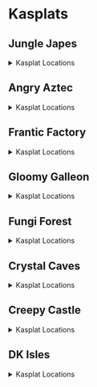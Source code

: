 # Kasplats 

## Jungle Japes
<details>
<summary>Kasplat Locations</summary>

| Map | Name | Logic |
| --- | ---- | ----- |
| Jungle Japes | Japes Kasplat: Behind Rambi Wall |  | 
| Jungle Japes | Japes Kasplat: On top of mountain |  | 
| Jungle Japes | Japes Kasplat: Beehive Area |  | 
| Jungle Japes | Japes Kasplat: Lower area of Tunnel to Beehive |  | 
| Jungle Japes | Japes Kasplat: Upper area of Tunnel to Beehive |  | 
| Japes Under Ground | Japes Kasplat: Underground | (l.vines and l.pineapple and l.ischunky) or (l.vines and (l.isdiddy or l.istiny) and l.advanced_platforming and l.settings.free_trade_items) or l.phasewalk | 
| Jungle Japes | Japes Kasplat: Near Speedy Swing Sortie Bonus |  | 
| Jungle Japes | Japes Kasplat: Near Painting Room |  | 
| Jungle Japes | Japes Kasplat: Inside Tiny's Cage | (Events.Rambi in l.Events and l.CanSlamSwitch(Levels.JungleJapes, 1) and l.tiny) or l.phasewalk or l.CanPhaseswim() | 
| Jungle Japes | Japes Kasplat: Starting Area |  | 
| Jungle Japes | Japes Kasplat: Diddy Cave |  | 
| Jungle Japes | Japes Kasplat: In the river | l.swim and (l.oranges or l.HasGun(Kongs.any) or l.HasInstrument(Kongs.any)) | 
| Jungle Japes | Japes Kasplat: In the water near Rambi Wall | l.swim and (l.oranges or l.HasGun(Kongs.any) or l.HasInstrument(Kongs.any)) | 
| Jungle Japes | Japes Kasplat: Near Cranky's |  | 
| Jungle Japes | Japes Kasplat: In the Troff 'n' Scoff Alcove |  | 
| Japes Mountain | Japes Kasplat: Inside the Mountain |  | 
| Japes Tiny Hive | Japes Kasplat: Inside the Shell |  | 
| Jungle Japes | Japes Kasplat: Up the Hill to the Painting Room | (l.lanky and l.handstand) or (l.tiny and l.twirl) or l.CanMoonkick() or ((l.phasewalk or l.generalclips) and (l.istiny or l.isdiddy)) | 
| Jungle Japes | Japes Kasplat: In the Minecart Exit |  | 
</details>

## Angry Aztec
<details>
<summary>Kasplat Locations</summary>

| Map | Name | Logic |
| --- | ---- | ----- |
| Angry Aztec | Aztec Kasplat: In the Stealthy Snoop Tunnel |  | 
| Angry Aztec | Aztec Kasplat: On the Oasis |  | 
| Angry Aztec | Aztec Kasplat: On the Llama's Cage | l.vines or (l.jetpack and l.isdiddy) or (l.advanced_platforming and (l.istiny or l.isdiddy)) or l.CanMoonkick() | 
| Angry Aztec | Aztec Kasplat: Near the giant boulder |  | 
| Angry Aztec | Aztec Kasplat: Behind the DK Stone Door | l.phasewalk or (l.coconut and ((l.strongKong and l.isdonkey) or (l.twirl and l.istiny))) | 
| Aztec Llama Temple | Aztec Kasplat: In the lava room in Llama Temple |  | 
| Angry Aztec | Aztec Kasplat: Near the Hunky Chunky Barrel |  | 
| Angry Aztec | Aztec Kasplat: On Tiny Temple | l.jetpack | 
| Angry Aztec | Aztec Kasplat: In the Vase Room | (l.chunky and l.pineapple) or l.phasewalk | 
| Angry Aztec | Aztec Kasplat: Behind the 5-Door Temple |  | 
| Angry Aztec | Aztec Kasplat: Near Snide's |  | 
| Aztec Llama Temple | Aztec Kasplat: Below the Llama in Llama Temple |  | 
| Aztec Tiny Temple | Aztec Kasplat: In the Free Tiny Room |  | 
| Aztec Chunky5DTemple | Aztec Kasplat: In Chunky 5-Door Temple | l.ischunky and (l.pineapple or l.phasewalk) | 
| Angry Aztec | Aztec Kasplat: Behind the Beetle Race |  | 
| Aztec Llama Temple | Aztec Kasplat: Inside the Llama Temple Matching Game | l.grape or l.phasewalk | 
| Aztec Tiny Temple | Aztec Kasplat: Inside Tiny Temple by Mini Monkey Barrel |  | 
| Aztec Donkey5DTemple | Aztec Kasplat: In Donkey 5-Door Temple | (l.coconut or l.phasewalk) and l.isdonkey | 
</details>

## Frantic Factory
<details>
<summary>Kasplat Locations</summary>

| Map | Name | Logic |
| --- | ---- | ----- |
| Frantic Factory | Factory Kasplat: Starting Area |  | 
| Frantic Factory | Factory Kasplat: Near the Power Hut |  | 
| Frantic Factory | Factory Kasplat: Down the pole covered by a Hatch |  | 
| Frantic Factory | Factory Kasplat: In the Dark Room | (l.punch and l.chunky) or l.phasewalk | 
| Frantic Factory | Factory Kasplat: On the lowest platform in Production Room |  | 
| Frantic Factory | Factory Kasplat: Near the slippery pipe in Production Room |  | 
| Frantic Factory | Factory Kasplat: At the base of Production Room |  | 
| Frantic Factory | Factory Kasplat: In Research and Development |  | 
| Frantic Factory | Factory Kasplat: Below the pole to the DK Arcade Machine |  | 
| Frantic Factory | Factory Kasplat: In Block Tower Room |  | 
| Frantic Factory | Factory Kasplat: Near Snide's |  | 
| Factory Power Hut | Factory Kasplat: In the Power Shed |  | 
| Frantic Factory | Factory Kasplat: In Research and Development by the Slot Car Race |  | 
| Frantic Factory | Factory Kasplat: Inside Tiny's Shooting Game | l.mini or l.phasewalk | 
| Factory Crusher | Factory Kasplat: Inside the Crusher Room |  | 
| Frantic Factory | Factory Kasplat: Past the Tiny Bonus Barrel in Upper Production | l.twirl | 
| Frantic Factory | Factory Kasplat: In Lanky's Piano Game | l.trombone or l.CanAccessRNDRoom() | 
</details>

## Gloomy Galleon
<details>
<summary>Kasplat Locations</summary>

| Map | Name | Logic |
| --- | ---- | ----- |
| Gloomy Galleon | Galleon Kasplat: On the Lighthouse island |  | 
| Gloomy Galleon | Galleon Kasplat: On Diddy's Gold Tower |  | 
| Gloomy Galleon | Galleon Kasplat: In the Alcove near the Lighthouse |  | 
| Gloomy Galleon | Galleon Kasplat: On the platforms in Cannon Game Room | l.CanGetOnCannonGamePlatform() | 
| Gloomy Galleon | Galleon Kasplat: Near the Troff 'n' Scoff near Cranky's |  | 
| Gloomy Galleon | Galleon Kasplat: On the Cactus near the sunken submarine |  | 
| Gloomy Galleon | Galleon Kasplat: On the Crown Pad | (l.punch and l.chunky) or l.phasewalk or l.CanSkew(False) | 
| Gloomy Galleon | Galleon Kasplat: Next to Cranky's |  | 
| Galleon Lighthouse | Galleon Kasplat: Inside the Lighthouse at the Top |  | 
| Galleon Mechafish | Galleon Kasplat: Inside the Mechfish |  | 
| Gloomy Galleon | Galleon Kasplat: On Lanky's Gold Tower | (Events.WaterSwitch in l.Events or (Events.ShipyardEnguarde in l.Events and Events.ShipyardTreasureRoomOpened in l.Events and l.advanced_platforming)) | 
| Galleon Sick Bay | Galleon Kasplat: In Chunky's Drunk Ship |  | 
| Gloomy Galleon | Galleon Kasplat: On the Middle Deck of the Shipwreck |  | 
| Gloomy Galleon | Galleon Kasplat: Starting Area |  | 
| Gloomy Galleon | Galleon Kasplat: Inside a Punchable Chest | l.punch and l.chunky | 
| Gloomy Galleon | Galleon Kasplat: Also on the Cactus near the sunken submarine |  | 
</details>

## Fungi Forest
<details>
<summary>Kasplat Locations</summary>

| Map | Name | Logic |
| --- | ---- | ----- |
| Fungi Forest | Forest Kasplat: Behind the Diddy Dark Barn |  | 
| Fungi Forest | Forest Kasplat: Behind the beanstalk |  | 
| Fungi Forest | Forest Kasplat: Near the rocketbarrel near the Giant Mushroom |  | 
| Fungi Forest | Forest Kasplat: On the top floor of the Giant Mushroom |  | 
| Fungi Forest | Forest Kasplat: Near the sleeping Rabbit |  | 
| Fungi Forest | Forest Kasplat: Near the Troff 'n' Scoff near the Owl's Tree |  | 
| Fungi Forest | Forest Kasplat: Behind DK's Barn |  | 
| Forest Giant Mushroom | Forest Kasplat: Inside the Giant Mushroom |  | 
| Fungi Forest | Forest Kasplat: Under the Owl's Tree |  | 
| Fungi Forest | Forest Kasplat: On a low platform on the exterior of Giant Mushroom |  | 
| Fungi Forest | Forest Kasplat: On a high platform on the exterior of Giant Mushroom |  | 
| Fungi Forest | Forest Kasplat: Behind the Cuckoo Clock |  | 
| Forest Mill Front | Forest Kasplat: Inside the mill |  | 
| Fungi Forest | Forest Kasplat: In the moat around the Giant Mushroom | l.swim and (l.oranges or l.HasGun(Kongs.any) or l.HasInstrument(Kongs.any)) | 
| Fungi Forest | Forest Kasplat: At the very top of the Giant Mushroom | l.jetpack or l.handstand | 
| Fungi Forest | Forest Kasplat: On the Mill Roof |  | 
| Fungi Forest | Forest Kasplat: In the Minecart Exit Well |  | 
| Forest Lanky Mushrooms Room | Forest Kasplat: In the Lanky Mushroom Slam Room |  | 
| Forest Spider | Forest Kasplat: In the Spider Boss |  | 
| Forest Winch Room | Forest Kasplat: In the Winch Room |  | 
| Forest Chunky Face Room | Forest Kasplat: In Chunky's Face Shooting Room |  | 
</details>

## Crystal Caves
<details>
<summary>Kasplat Locations</summary>

| Map | Name | Logic |
| --- | ---- | ----- |
| Crystal Caves | Caves Kasplat: Near Snide's |  | 
| Crystal Caves | Caves Kasplat: In the room with Tiny's Bonus Barrel |  | 
| Crystal Caves | Caves Kasplat: Inside an Ice Shield | Events.CavesLargeBoulderButton in l.Events or (l.generalclips and l.ischunky) | 
| Crystal Caves | Caves Kasplat: On the Cabin with 5 Doors |  | 
| Crystal Caves | Caves Kasplat: Across the river from Candy's |  | 
| Crystal Caves | Caves Kasplat: In the room with the Giant Boulder |  | 
| Crystal Caves | Caves Kasplat: Near the Ice Castle |  | 
| Crystal Caves | Caves Kasplat: In the Hidden Room by Funky's |  | 
| Crystal Caves | Caves Kasplat: On the platform near Funky's |  | 
| Crystal Caves | Caves Kasplat: By the Far Warp 2 |  | 
| Crystal Caves | Caves Kasplat: On the 5-Door Igloo |  | 
| Crystal Caves | Caves Kasplat: In the water by the Baboon Blast Pad |  | 
| Crystal Caves | Caves Kasplat: Inbetween Funky's and the Ice Castle |  | 
| Caves Lanky Race | Caves Kasplat: At the Start of the Beetle Race |  | 
| Crystal Caves | Caves Kasplat: With the Giant Kosha |  | 
| Caves Diddy Igloo | Caves Kasplat: In Diddy's Igloo |  | 
| Caves Donkey Cabin | Caves Kasplat: In Donkey's Shooting Cabin |  | 
| Crystal Caves | Caves Kasplat: In the Gorilla Gone Cave | (l.punch and l.chunky) or l.phasewalk or l.CanPhaseswim() | 
| Crystal Caves | Caves Kasplat: Starting Area |  | 
</details>

## Creepy Castle
<details>
<summary>Kasplat Locations</summary>

| Map | Name | Logic |
| --- | ---- | ----- |
| Castle Lower Cave | Castle Kasplat: Behind the Mausoleum |  | 
| Castle Dungeon | Castle Kasplat: Inside the Dungeon |  | 
| Creepy Castle | Castle Kasplat: Near the Troff 'n' Scoff at the back of Castle |  | 
| Castle Ballroom | Castle Kasplat: Inside the Ballroom |  | 
| Creepy Castle | Castle Kasplat: At the top of the Castle |  | 
| Castle Tree | Castle Kasplat: Inside the Tree | (l.coconut or l.generalclips) and l.isdonkey | 
| Castle Lower Cave | Castle Kasplat: In the Lower Cave straight ahead |  | 
| Creepy Castle | Castle Kasplat: Near the upper Warp 2 |  | 
| Creepy Castle | Castle Kasplat: Near the Crypt Entrance on a lone platform |  | 
| Castle Upper Cave | Castle Kasplat: Near Candy's |  | 
| Creepy Castle | Castle Kasplat: In the water near the Tree | l.swim and (l.oranges or l.HasGun(Kongs.any) or l.HasInstrument(Kongs.any)) | 
| Creepy Castle | Castle Kasplat: Near Cranky's Hut |  | 
| Creepy Castle | Castle Kasplat: Near the Rocketbarrel by the drawbridge |  | 
| Castle Greenhouse | Castle Kasplat: Inside the Greenhouse Maze |  | 
| Castle Museum | Castle Kasplat: By the Mysterious Pedestal in the Museum | l.monkeyport or l.phasewalk | 
| Castle Dungeon | Castle Kasplat: In a Cage in the Dungeon | l.punch or l.phasewalk | 
| Castle Crypt | Castle Kasplat: By the Entrance to the Minecart | l.coconut or l.phasewalk or l.generalclips | 
| Castle Library | Castle Kasplat: In the Library |  | 
| Creepy Castle | Castle Kasplat: In the Clouds | l.jetpack | 
</details>

## DK Isles
<details>
<summary>Kasplat Locations</summary>

| Map | Name | Logic |
| --- | ---- | ----- |
| Isles | Isles Kasplat: On the Beaver Beach |  | 
| Frantic Factory Lobby | Isles Kasplat: Inside Factory Lobby above the DK Portal | (l.grab and l.donkey) or l.CanMoonkick() or (l.advanced_platforming and (l.istiny or l.isdiddy or l.ischunky)) | 
| Hideout Helm Lobby | Isles Kasplat: Inside Hideout Helm Lobby | (l.scope and l.coconut) or (l.twirl and l.tiny and l.advanced_platforming) | 
| Creepy Castle Lobby | Isles Kasplat: Inside Creepy Castle Lobby | (l.coconut and l.donkey) or l.phasewalk | 
| Crystal Caves Lobby | Isles Kasplat: Inside Crystal Caves Lobby | (l.punch and l.chunky) or l.phasewalk or l.ledgeclip | 
| Frantic Factory Lobby | Isles Kasplat: Inside Factory Lobby in the ? Box | l.punch and l.chunky | 
| Gloomy Galleon Lobby | Isles Kasplat: Inside Gloomy Galleon Lobby |  | 
| Isles | Isles Kasplat: Inside the Rock which is blown up | Events.IslesChunkyBarrelSpawn in l.Events and l.hunkyChunky and l.Slam and l.chunky | 
| Isles | Isles Kasplat: At the back of Kroc Isle halfway up |  | 
| Isles | Isles Kasplat: On the Big X Platform |  | 
| Isles | Isles Kasplat: Behind the house to Fungi Lobby |  | 
| Crystal Caves Lobby | Isles Kasplat: On the upper platform in Caves Lobby | l.jetpack | 
| Angry Aztec Lobby | Isles Kasplat: Behind the Feather Gate in Aztec Lobby | l.feather or l.phasewalk | 
| KLumsy | Isles Kasplat: Inside the Prison Sprint Cage | (l.sprint and l.lanky) or l.phasewalk | 
| Jungle Japes Lobby | Isles Kasplat: Inside Jungle Japes Lobby |  | 
| Isles | Isles Kasplat: By the Upper Monkeyport Pad |  | 
| Isles Snide Room | Isles Kasplat: Near Snide's |  | 
| Isles | Isles Kasplat: On top of Angry Aztec Lobby | (Events.IslesDiddyBarrelSpawn in l.Events and l.jetpack and l.isdiddy) or (l.twirl and l.tiny and l.advanced_platforming) | 
| Isles | Isles Kasplat: Beneath the Waterfall | l.swim and (l.oranges or l.HasGun(Kongs.any) or l.HasInstrument(Kongs.any)) | 
</details>
